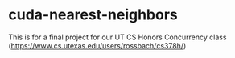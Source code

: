 # cuda-nearest-neighbors
This is for a final project for our UT CS Honors Concurrency class (https://www.cs.utexas.edu/users/rossbach/cs378h/)

